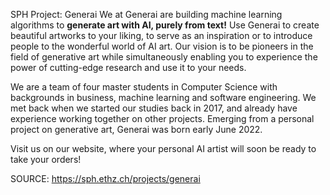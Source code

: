 SPH Project: Generai
We at Generai are building machine learning algorithms to __generate art with AI, purely from text!__ Use Generai to create beautiful artworks to your liking, to serve as an inspiration or to introduce people to the wonderful world of AI art. Our vision is to be pioneers in the field of generative art while simultaneously enabling you to experience the power of cutting-edge research and use it to your needs.

We are a team of four master students in Computer Science with backgrounds in business, machine learning and software engineering. We met back when we started our studies back in 2017, and already have experience working together on other projects. Emerging from a personal project on generative art, Generai was born early June 2022.

Visit us on our website, where your personal AI artist will soon be ready to take your orders!


SOURCE: https://sph.ethz.ch/projects/generai